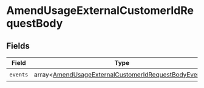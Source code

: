 # AmendUsageExternalCustomerIdRequestBody


## Fields

| Field                                                                                                                            | Type                                                                                                                             | Required                                                                                                                         | Description                                                                                                                      |
| -------------------------------------------------------------------------------------------------------------------------------- | -------------------------------------------------------------------------------------------------------------------------------- | -------------------------------------------------------------------------------------------------------------------------------- | -------------------------------------------------------------------------------------------------------------------------------- |
| `events`                                                                                                                         | array<[AmendUsageExternalCustomerIdRequestBodyEvents](../../models/operations/AmendUsageExternalCustomerIdRequestBodyEvents.md)> | :heavy_check_mark:                                                                                                               | N/A                                                                                                                              |